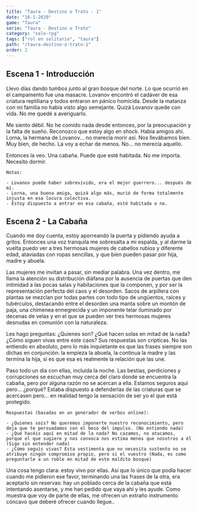 ```yaml
---
title: "Taura - Destino o Trato - 1"
date: "16-1-2020"
game: "Taura"
serie: "Taura - Destino o Trato"
category: "solo-rpg"
tags: ["rol en solitario", "taura"]
path: "/taura-destino-o-trato-1"
order: 2
---
```


## Escena 1 - Introducción

Llevo días dando tumbos junto al gran bosque del norte. Lo que ocurrió en el campamento fue una masacre. Lovanov encontró el cadáver de esa criatura reptiliana y todos entraron en pánico homicida. Desde la matanza con mi familia no había visto algo semejante. Quizá Lovanov quede con vida. No me quedé a averiguarlo.

Me siento débil. No he comido nada desde entonces, por la preocupación y la falta de sueño. Reconozco que estoy algo en shock. Había amigos ahí. Lorna, la hermana de Lovanov... no merecía morir así. Nos llevábamos bien. Muy bien, de hecho. La voy a echar de menos. No... no merecía aquello.

Entonces la veo. Una cabaña. Puede que esté habitada. No me importa. Necesito dormir.

```
Notas:

- Lovanov puede haber sobrevivido, era el mejor guerrero... después de mí.
- Lorna, una buena amiga, quizá algo más, murió de forma totalmente injusta en esa locura colectiva.
- Estoy dispuesto a entrar en esa cabaña, esté habitada o no.
```

## Escena 2 - La Cabaña

Cuando me doy cuenta, estoy aporreando la puerta y pidiendo ayuda a gritos. Entonces una voz tranquila me sobresalta a mi espalda, y al darme la vuelta puedo ver a tres hermosas mujeres de cabellos rubios y diferente edad, ataviadas con ropas sencillas, y que bien pueden pasar por hija, madre y abuela.

Las mujeres me invitan a pasar, sin mediar palabra. Una vez dentro, me llama la atención su distribución diáfana por la ausencia de puertas que den intimidad a las pocas salas y habitaciones que la componen, y por ser la representación perfecta del caos y el desorden. Sacos de arpillera con plantas se mezclan por todas partes con todo tipo de ungüentos, raíces y tubérculos, destacando entre el desorden una manta sobre un montón de paja, una chimenea ennegrecida y un imponente telar iluminado por decenas de velas y en el que se pueden ver tres hermosas mujeres desnudas en comunión con la naturaleza.

Les hago preguntas: ¿Quienes son? ¿Qué hacen solas en mitad de la nada? ¿Cómo siguen vivas entre este caos? Sus respuestas son crípticas. No las entiendo en absoluto, pero lo más inquietante es que las frases siempre son dichas en conjunción: la empieza la abuela, la continua la madre y las termina la hija, si es que esa es realmente la relación que las une.

Paso todo un día con ellas, incluida la noche. Las bestias, perdiciones y corrupciones se escuchan muy cerca del claro donde se encuentra la cabaña, pero por alguna razón no se acercan a ella. Estamos seguros aquí pero... ¿porqué? Estaba dispuesto a defenderlas de las criaturas que se acercasen pero... en realidad tengo la sensación de ser yo el que está protegido.

```
Respuestas (basadas en un generador de verbos online):

- ¿Quienes sois? No queremos imponerte nuestro reconocimiento, pero deja que te persuadamos con el beso del impulso. (No entiendo nada)
- ¿Qué hacéis aquí en mitad de la nada? No cazamos, no atacamos, porque el que sugiere y nos convoca nos estima menos que nosotros a él (Sigo sin entender nada)
- ¿Cómo seguís vivas? Esta vestimenta que no necesita sustento no se atribuye ningún compromiso propio, pero si el vuestro (Nada, es como preguntarle a un roble en mitad de este maldito bosque)
```

Una cosa tengo clara: estoy vivo por ellas. Así que lo único que podía hacer cuando me pidieron ese favor, terminando una las frases de la otra, era aceptarlo sin reservas: hay un poblado cerca de la cabaña que está intentando asentarse, y me han pedido que vaya ahí y les ayude. Como muestra que voy de parte de ellas, me ofrecen un extraño instrumento cóncavo que deberé ofrecer cuando llegue..
